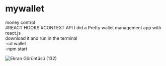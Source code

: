 # mywallet
money control <br>
#REACT HOOKS  #CONTEXT API 
I did a Pretty wallet management app with react.js <br> 
download it and run in the terminal <br> 
 -cd wallet <br> 
 -npm start <br>

![Ekran Görüntüsü (132)](https://user-images.githubusercontent.com/62558026/156837411-d3558b43-bd22-4b2f-983b-2d13ec95b844.png)
